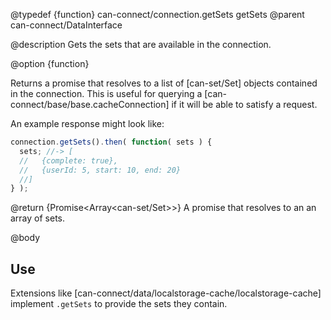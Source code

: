 @typedef {function} can-connect/connection.getSets getSets
@parent can-connect/DataInterface

@description Gets the sets that are available in the connection.

@option {function}

  Returns a promise that resolves to a list of [can-set/Set] objects contained in the
  connection.  This is useful for querying a [can-connect/base/base.cacheConnection]
  if it will be able to satisfy a request.

  An example response might look like:

  ```js
connection.getSets().then( function( sets ) {
	sets; //-> [
	//   {complete: true},
	//   {userId: 5, start: 10, end: 20}
	//]
} );
```

  @return {Promise<Array<can-set/Set>>} A promise that resolves to an an array of sets.

@body

## Use

Extensions like [can-connect/data/localstorage-cache/localstorage-cache] implement
`.getSets` to provide the sets they contain.
